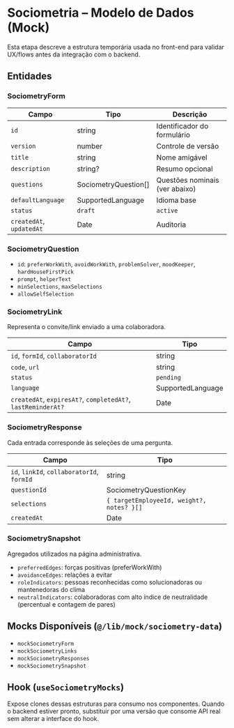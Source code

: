 ﻿# Sociometria – Modelo de Dados (Mock)

Esta etapa descreve a estrutura temporária usada no front-end para validar UX/flows
antes da integração com o backend.

## Entidades

### SociometryForm
| Campo | Tipo | Descrição |
| --- | --- | --- |
| `id` | string | Identificador do formulário |
| `version` | number | Controle de versão |
| `title` | string | Nome amigável |
| `description` | string? | Resumo opcional |
| `questions` | SociometryQuestion[] | Questões nominais (ver abaixo) |
| `defaultLanguage` | SupportedLanguage | Idioma base |
| `status` | `draft` | `active` | `archived` |
| `createdAt`, `updatedAt` | Date | Auditoria |

### SociometryQuestion
- `id`: `preferWorkWith`, `avoidWorkWith`, `problemSolver`, `moodKeeper`, `hardHouseFirstPick`
- `prompt`, `helperText`
- `minSelections`, `maxSelections`
- `allowSelfSelection`

### SociometryLink
Representa o convite/link enviado a uma colaboradora.

| Campo | Tipo |
| --- | --- |
| `id`, `formId`, `collaboratorId` | string |
| `code`, `url` | string |
| `status` | `pending` | `completed` | `expired` |
| `language` | SupportedLanguage |
| `createdAt`, `expiresAt?`, `completedAt?`, `lastReminderAt?` | Date |

### SociometryResponse
Cada entrada corresponde às seleções de uma pergunta.

| Campo | Tipo |
| --- | --- |
| `id`, `linkId`, `collaboratorId`, `formId` | string |
| `questionId` | SociometryQuestionKey |
| `selections` | `{ targetEmployeeId, weight?, notes? }[]` |
| `createdAt` | Date |

### SociometrySnapshot
Agregados utilizados na página administrativa.

- `preferredEdges`: forças positivas (preferWorkWith)
- `avoidanceEdges`: relações a evitar
- `roleIndicators`: pessoas reconhecidas como solucionadoras ou mantenedoras do clima
- `neutralIndicators`: colaboradoras com alto índice de neutralidade (percentual e contagem de pares)

## Mocks Disponíveis (`@/lib/mock/sociometry-data`)
- `mockSociometryForm`
- `mockSociometryLinks`
- `mockSociometryResponses`
- `mockSociometrySnapshot`

## Hook (`useSociometryMocks`)
Expose clones dessas estruturas para consumo nos componentes.
Quando o backend estiver pronto, substituir por uma versão que consome API real
sem alterar a interface do hook.

